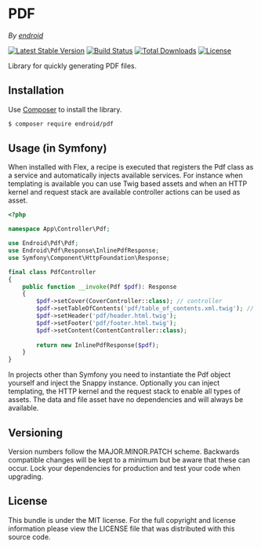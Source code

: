 # PDF

*By [endroid](https://endroid.nl/)*

[![Latest Stable Version](http://img.shields.io/packagist/v/endroid/pdf.svg)](https://packagist.org/packages/endroid/pdf)
[![Build Status](http://img.shields.io/travis/endroid/pdf.svg)](http://travis-ci.org/endroid/pdf)
[![Total Downloads](http://img.shields.io/packagist/dt/endroid/pdf.svg)](https://packagist.org/packages/endroid/pdf)
[![License](http://img.shields.io/packagist/l/endroid/pdf.svg)](https://packagist.org/packages/endroid/pdf)

Library for quickly generating PDF files.

## Installation

Use [Composer](https://getcomposer.org/) to install the library.

``` bash
$ composer require endroid/pdf
```

## Usage (in Symfony)

When installed with Flex, a recipe is executed that registers the Pdf class as
a service and automatically injects available services. For instance when
templating is available you can use Twig based assets and when an HTTP kernel
and request stack are available controller actions can be used as asset.

```php
<?php

namespace App\Controller\Pdf;

use Endroid\Pdf\Pdf;
use Endroid\Pdf\Response\InlinePdfResponse;
use Symfony\Component\HttpFoundation\Response;

final class PdfController
{
    public function __invoke(Pdf $pdf): Response
    {
        $pdf->setCover(CoverController::class); // controller
        $pdf->setTableOfContents('pdf/table_of_contents.xml.twig'); // template
        $pdf->setHeader('pdf/header.html.twig');
        $pdf->setFooter('pdf/footer.html.twig');
        $pdf->setContent(ContentController::class);
        
        return new InlinePdfResponse($pdf);
    }
}
```

In projects other than Symfony you need to instantiate the Pdf object yourself
and inject the Snappy instance. Optionally you can inject templating, the HTTP
kernel and the request stack to enable all types of assets. The data and file
asset have no dependencies and will always be available.

## Versioning

Version numbers follow the MAJOR.MINOR.PATCH scheme. Backwards compatible
changes will be kept to a minimum but be aware that these can occur. Lock
your dependencies for production and test your code when upgrading.

## License

This bundle is under the MIT license. For the full copyright and license
information please view the LICENSE file that was distributed with this source code.
